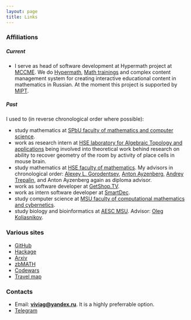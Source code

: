 ```yaml
---
layout: page
title: Links
---
```


### Affiliations

##### Current

-   I serve as head of software development at Hypermath project at
    [MCCME](https://mccme.ru/index-e1.html). We do
    [Hypermath](https://7.math.ru/), [Math
    trainings](https://mathtraining.ru/) and complex content management
    system for creating interactive educational content in mathematics in Russian.
    At the moment this project is supported by [MIPT](https://mipt.ru/en).

##### Past

I used to (in reverse chronological order where possible):

-   study mathematics at [SPbU faculty of mathematics and computer science](https://math-cs.spbu.ru/en/).
-   work as research intern at [HSE laboratory for Algebraic Topology
    and applications](https://cs.hse.ru/en/ata-lab/) being involved into
    theoretical work behind research on ability to recover geometry of
    the room by activity of place cells in mouse brain.
-   study mathematics at [HSE faculty of
    mathematics](https://math.hse.ru/en/). My advisors in chronological
    order: [Alexey L. Gorodentsev](http://82.204.189.191/), [Anton
    Ayzenberg](https://www.ayzenberg.xyz/), [Andrey
    Trepalin](https://zbmath.org/authors/?q=au%3A%22andrey%20trepalin%22%20%7C%20au%3A%22trepalin%2C%20andrey%22%20%7C%20au%3A%22trepalin%2C%20a%2A%20s%2A%22), and Anton Ayzenberg again as diploma advisor.
-   work as software developer at [GetShop.TV](http://getshop.tv/).
-   work as intern software developer at
    [SmartDec](https://smartdec.net/).
-   study computer science at [MSU faculty of computational mathematics
    and cybernetics](https://cs.msu.ru/en).
-   study biology and bioinformatics at [AESC
    MSU](https://internat.msu.ru/en/). Advisor: [Oleg
    Koliasnikov](https://istina.msu.ru/profile/olkol/).

### Various sites

-   [GitHub](https://github.com/viviag)
-   [Hackage](https://hackage.haskell.org/user/viviag)
-   [Arxiv](https://arxiv.org/search/?query=Vitalii+Guzeev&searchtype=all&source=header)
-   [zbMATH](https://zbmath.org/?q=rn%3A20679)
-   [Codewars](https://www.codewars.com/users/viviag)
-   [Travel map](https://3pulse.com/Viviag/map)

### Contacts

-   Email: **viviag@yandex.ru**. It is a highly preferrable option.
-   [Telegram](https://t.me/viviag)
